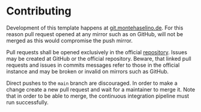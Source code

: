 # Contributing

Development of this template happens at
[git.montehaselino.de](https://git.montehaselino.de/DHBW/dhbw-abb-typst-template).
For this reason pull request opened at any mirror such as on GitHub, will not be
merged as this would compromise the push mirror.

Pull requests shall be opened exclusively in the official
[repository](https://git.montehaselino.de/DHBW/dhbw-abb-typst-template).
Issues may be created at GitHub or the official repository.
Beware, that linked pull requests and issues in commits messages refer to those
in the official instance and may be broken or invalid on mirrors such as GitHub.

Direct pushes to the `main` branch are discouraged. In order to make a change
create a new pull request and wait for a maintainer to merge it. Note that in
order to be able to merge, the continuous integration pipeline must run
successfully.
